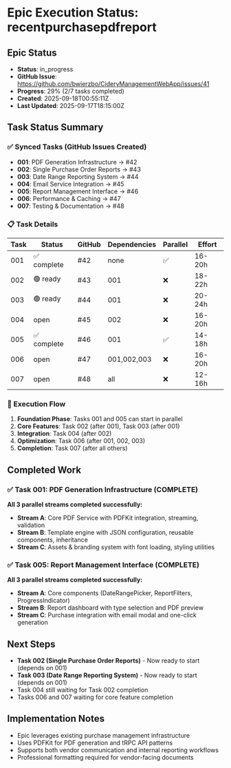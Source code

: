 # Epic Execution Status: recentpurchasepdfreport

## Epic Status
- **Status**: in_progress
- **GitHub Issue**: https://github.com/bwierzbo/CideryManagementWebApp/issues/41
- **Progress**: 29% (2/7 tasks completed)
- **Created**: 2025-09-18T00:55:11Z
- **Last Updated**: 2025-09-17T18:15:00Z

## Task Status Summary

### ✅ Synced Tasks (GitHub Issues Created)
- **001**: PDF Generation Infrastructure → #42
- **002**: Single Purchase Order Reports → #43
- **003**: Date Range Reporting System → #44
- **004**: Email Service Integration → #45
- **005**: Report Management Interface → #46
- **006**: Performance & Caching → #47
- **007**: Testing & Documentation → #48

### 📋 Task Details

| Task | Status      | GitHub | Dependencies | Parallel | Effort |
|------|-------------|--------|--------------|----------|--------|
| 001  | ✅ complete | #42    | none         | ✅       | 16-20h |
| 002  | 🟢 ready    | #43    | 001          | ❌       | 18-22h |
| 003  | 🟢 ready    | #44    | 001          | ❌       | 20-24h |
| 004  | open        | #45    | 002          | ❌       | 16-20h |
| 005  | ✅ complete | #46    | 001          | ✅       | 14-18h |
| 006  | open        | #47    | 001,002,003  | ❌       | 16-20h |
| 007  | open        | #48    | all          | ❌       | 12-16h |

### 🔄 Execution Flow
1. **Foundation Phase**: Tasks 001 and 005 can start in parallel
2. **Core Features**: Task 002 (after 001), Task 003 (after 001)
3. **Integration**: Task 004 (after 002)
4. **Optimization**: Task 006 (after 001, 002, 003)
5. **Completion**: Task 007 (after all others)

## Completed Work

### ✅ Task 001: PDF Generation Infrastructure (COMPLETE)
**All 3 parallel streams completed successfully:**
- **Stream A**: Core PDF Service with PDFKit integration, streaming, validation
- **Stream B**: Template engine with JSON configuration, reusable components, inheritance
- **Stream C**: Assets & branding system with font loading, styling utilities

### ✅ Task 005: Report Management Interface (COMPLETE)
**All 3 parallel streams completed successfully:**
- **Stream A**: Core components (DateRangePicker, ReportFilters, ProgressIndicator)
- **Stream B**: Report dashboard with type selection and PDF preview
- **Stream C**: Purchase integration with email modal and one-click generation

## Next Steps
- **Task 002 (Single Purchase Order Reports)** - Now ready to start (depends on 001)
- **Task 003 (Date Range Reporting System)** - Now ready to start (depends on 001)
- Task 004 still waiting for Task 002 completion
- Tasks 006 and 007 waiting for core feature completion

## Implementation Notes
- Epic leverages existing purchase management infrastructure
- Uses PDFKit for PDF generation and tRPC API patterns
- Supports both vendor communication and internal reporting workflows
- Professional formatting required for vendor-facing documents